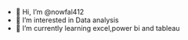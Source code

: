 - 👋 Hi, I’m @nowfal412
- 👀 I’m interested in Data analysis
- 🌱 I’m currently learning  excel,power bi and tableau
  

<!---
nowfal412/nowfal412 is a ✨ special ✨ repository because its `README.md` (this file) appears on your GitHub profile.
You can click the Preview link to take a look at your changes.
--->
